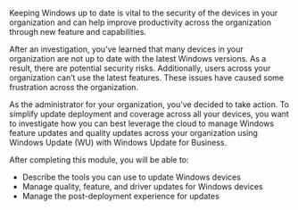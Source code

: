 Keeping Windows up to date is vital to the security of the devices in your organization and can help improve productivity across the organization through new feature and capabilities. 

After an investigation, you’ve learned that many devices in your organization are not up to date with the latest Windows versions. As a result, there are potential security risks. Additionally, users across your organization can’t use the latest features. These issues have caused some frustration across the organization.

As the administrator for your organization, you've decided to take action. To simplify update deployment and coverage across all your devices, you want to investigate how you can best leverage the cloud to manage Windows feature updates and quality updates across your organization using Windows Update (WU) with Windows Update for Business.

After completing this module, you will be able to:

- Describe the tools you can use to update Windows devices
- Manage quality, feature, and driver updates for Windows devices
- Manage the post-deployment experience for updates